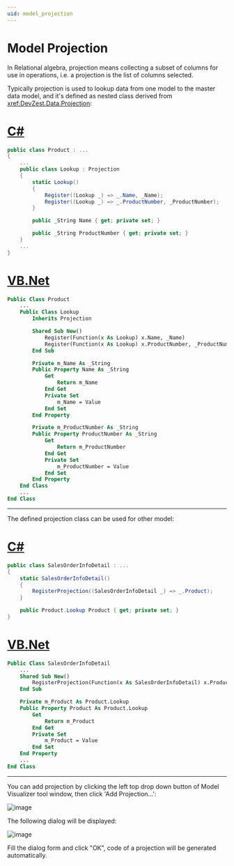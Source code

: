 ```yaml
---
uid: model_projection
---
```


# Model Projection

In Relational algebra, projection means collecting a subset of columns for use in operations, i.e. a projection is the list of columns selected.

Typically projection is used to lookup data from one model to the master data model, and it's defined as nested class derived from <xref:DevZest.Data.Projection>:

# [C#](#tab/cs)

```cs
public class Product : ...
{
    ...
    public class Lookup : Projection
    {
        static Lookup()
        {
            Register((Lookup _) => _.Name, _Name);
            Register((Lookup _) => _.ProductNumber, _ProductNumber);
        }

        public _String Name { get; private set; }

        public _String ProductNumber { get; private set; }
    }
    ...
}
```

# [VB.Net](#tab/vb)

```vb
Public Class Product
    ...
    Public Class Lookup
        Inherits Projection

        Shared Sub New()
            Register(Function(x As Lookup) x.Name, _Name)
            Register(Function(x As Lookup) x.ProductNumber, _ProductNumber)
        End Sub

        Private m_Name As _String
        Public Property Name As _String
            Get
                Return m_Name
            End Get
            Private Set
                m_Name = Value
            End Set
        End Property

        Private m_ProductNumber As _String
        Public Property ProductNumber As _String
            Get
                Return m_ProductNumber
            End Get
            Private Set
                m_ProductNumber = Value
            End Set
        End Property
    End Class
    ...
End Class
```

***

The defined projection class can be used for other model:

# [C#](#tab/cs)

```cs
public class SalesOrderInfoDetail : ...
{
    static SalesOrderInfoDetail()
    {
        RegisterProjection((SalesOrderInfoDetail _) => _.Product);
    }

    public Product.Lookup Product { get; private set; }
}
```

# [VB.Net](#tab/vb)

```vb
Public Class SalesOrderInfoDetail
    ...
    Shared Sub New()
        RegisterProjection(Function(x As SalesOrderInfoDetail) x.Product)
    End Sub

    Private m_Product As Product.Lookup
    Public Property Product As Product.Lookup
        Get
            Return m_Product
        End Get
        Private Set
            m_Product = Value
        End Set
    End Property
    ...
End Class
```

***

You can add projection by clicking the left top drop down button of Model Visualizer tool window, then click 'Add Projection...':

![image](/images/model_visualizer_add_projection.jpg)

The following dialog will be displayed:

![image](/images/model_visualizer_add_projection_dialog.jpg)

Fill the dialog form and click "OK", code of a projection will be generated automatically.

